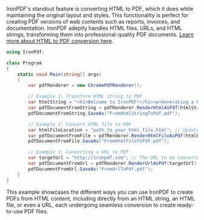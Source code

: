 IronPDF's standout feature is converting HTML to PDF, which it does while maintaining the original layout and styles. This functionality is perfect for creating PDF versions of web contents such as reports, invoices, and documentation. IronPDF adeptly handles HTML files, URLs, and HTML strings, transforming them into professional-quality PDF documents. [Learn more about HTML to PDF conversion here](https://ironpdf.com/tutorials/html-to-pdf/).

```cs
using IronPdf;

class Program
{
    static void Main(string[] args)
    {
        var pdfRenderer = new ChromePdfRenderer();

        // Example 1: Transform HTML string to PDF
        var htmlString = "<h1>Welcome to IronPDF!</h1><p>Generating a PDF from an HTML string.</p>";
        var pdfDocumentFromString = pdfRenderer.RenderHtmlAsPdf(htmlString);
        pdfDocumentFromString.SaveAs("FromHtmlStringToPdf.pdf");

        // Example 2: Convert HTML file to PDF
        var htmlFileLocation = "path_to_your_html_file.html"; // Update with your HTML file path
        var pdfDocumentFromFile = pdfRenderer.RenderHtmlFileAsPdf(htmlFileLocation);
        pdfDocumentFromFile.SaveAs("FromHtmlFileToPdf.pdf");

        // Example 3: Converting a URL to PDF
        var targetUrl = "http://ironpdf.com"; // The URL to be converted
        var pdfDocumentFromUrl = pdfRenderer.RenderUrlAsPdf(targetUrl);
        pdfDocumentFromUrl.SaveAs("FromUrlToPdf.pdf");
    }
}
```

This example showcases the different ways you can use IronPDF to create PDFs from HTML content, including directly from an HTML string, an HTML file, or even a URL, each undergoing seamless conversion to create ready-to-use PDF files.